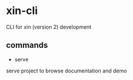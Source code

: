 # xin-cli

CLI for xin (version 2) development

## commands

- serve

serve project to browse documentation and demo

